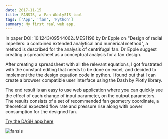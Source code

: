 ```yaml
---
date: 2017-11-15
title: FANSIS, a Fan ANalySIS tool
tags: ['App', 'fan', 'Python']
summary: My first real web app.
---
```


In paper DOI: 10.1243/09544062JMES1196 by Dr Epple on "Design of radial impellers: a combined extended
analytical and numerical method", a method is described for the analysis of centrifugal fan. Dr Epple suggest creating a spreadsheet as a conceptual analysis for a fan design.

After creating a spreadsheet with all the relevant equations, I got frustrated with the constant editing that needs to be done on excel, and decided to implement the the design equation code in python. I found out that I can create a browser compatible user interface using the Dash by Plotly library.

The end result is an easy to use web application where you can quickly see the effect of each change of input parameter, on the output parameters. The results consists of a set of recommended fan geometry coordinate, a theoretical expected flow rate and pressure rise along with power consumption for the designed fan.

[Try the DASH app here](http://fathomless-eyrie-98760.herokuapp.com/)

![fansis](/static/images/fansis.gif)
